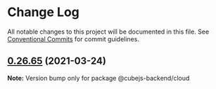 # Change Log

All notable changes to this project will be documented in this file.
See [Conventional Commits](https://conventionalcommits.org) for commit guidelines.

## [0.26.65](https://github.com/cube-js/cube.js/compare/v0.26.64...v0.26.65) (2021-03-24)

**Note:** Version bump only for package @cubejs-backend/cloud
